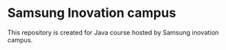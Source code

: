 # Samsung Inovation campus

This repository is created for Java course hosted by Samsung inovation campus.
